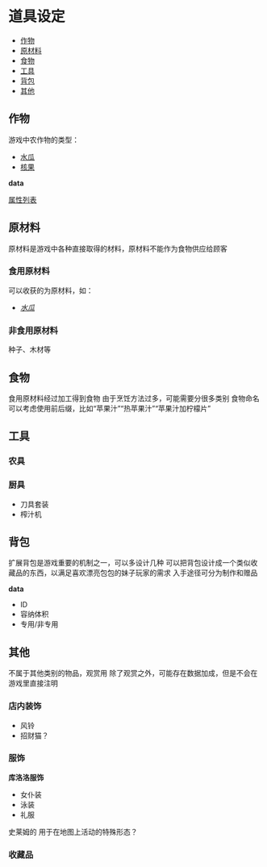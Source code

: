 # 道具设定

- [作物](#作物)
- [原材料](#原材料)
- [食物](#食物)
- [工具](#工具)
- [背包](#背包)
- [其他](#其他)

## 作物

游戏中农作物的类型：
- [水瓜](items\waterfruit.md)
- [核果](items\corefruit.md)

**data**

[属性列表](items\\_itemproperty.md#标准列表)


## 原材料

原材料是游戏中各种直接取得的材料，原材料不能作为食物供应给顾客

### 食用原材料

可以收获的为原材料，如：
- [*水瓜*](items\waterfruit.md#141-%e6%b0%b4%e7%93%9c)

### 非食用原材料

种子、木材等

## 食物

食用原材料经过加工得到食物
由于烹饪方法过多，可能需要分很多类别
食物命名可以考虑使用前后缀，比如“苹果汁”“热苹果汁”“苹果汁加柠檬片”

## 工具

### 农具

### 厨具

* 刀具套装
* 榨汁机

## 背包

扩展背包是游戏重要的机制之一，可以多设计几种
可以把背包设计成一个类似收藏品的东西，以满足喜欢漂亮包包的妹子玩家的需求
入手途径可分为制作和赠品

**data**

* ID
* 容纳体积
* 专用/非专用

## 其他

不属于其他类别的物品，观赏用
除了观赏之外，可能存在数据加成，但是不会在游戏里直接注明

### 店内装饰

* 风铃
* 招财猫？
  
### 服饰

**库洛洛服饰**

* 女仆装
* 泳装
* 礼服

史莱姆的
用于在地图上活动的特殊形态？

### 收藏品
